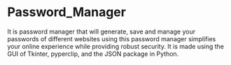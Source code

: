 # Password_Manager
It is password manager that will generate, save and manage your passwords of different websites using this password manager simplifies your online experience while providing robust security.
It is made using the GUI of Tkinter, pyperclip, and the JSON package in Python.
